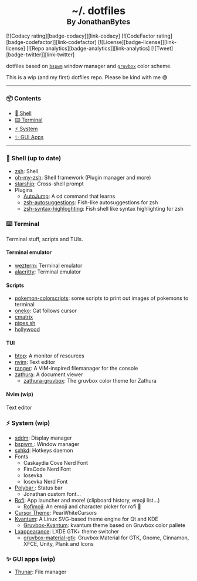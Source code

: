 <h1 align="center">
<a name="top">~/. dotfiles</a> <br/>
<sup><sub>By JonathanBytes</sub></sup>
</h1>

[![Codacy rating][badge-codacy]][link-codacy]
[![CodeFactor rating][badge-codefactor]][link-codefactor]
[![License][badge-license]][link-license]
[![Repo analytics][badge-analytics]][link-analytics]
[![Tweet][badge-twitter]][link-twitter]

dotfiles based on [`bspwm`](https://github.com/baskerville/bspwm) window manager and [`gruvbox`](https://github.com/morhetz/gruvbox) color scheme.

This is a wip (and my first) dotfiles repo. Please be kind with me 😅

---

### 📦 Contents

- [🐚 Shell](#shell)
- [⌨️  Terminal](#terminal)
- [⚡ System](#system)
- [✨ GUI Apps](#gui-apps)

---

### 🐚 Shell (up to date) 

- [zsh](https://www.zsh.org/): Shell
- [oh-my-zsh](https://ohmyz.sh/#install): Shell framework (Plugin manager and more)
- [starship](https://starship.rs/): Cross-shell prompt
- Plugins
  - [AutoJump](https://github.com/wting/autojump): A cd command that learns
  - [zsh-autosuggestions](https://github.com/zsh-users/zsh-autosuggestions/blob/master/INSTALL.md#oh-my-zsh): Fish-like autosuggestions for zsh 
  - [zsh-syntax-highloghting](https://github.com/zsh-users/zsh-syntax-highlighting/blob/master/INSTALL.md): Fish shell like syntax highlighting for zsh

### ⌨️  Terminal

Terminal stuff, scripts and TUIs.

#### Terminal emulator

- [wezterm](https://github.com/wez/wezterm): Terminal emulator
- [alacritty](https://github.com/alacritty/alacritty): Terminal emulator

#### Scripts

- [pokemon-colorscripts](https://gitlab.com/phoneybadger/pokemon-colorscripts): some scripts to print out images of pokemons to terminal 
- [oneko](https://github.com/tie/oneko): Cat follows cursor
- [cmatrix](https://github.com/abishekvashok/cmatrix)
- [pipes.sh](https://github.com/pipeseroni/pipes.sh)
- [hollywood](https://github.com/dustinkirkland/hollywood)

#### TUI

- [btop](https://github.com/aristocratos/btop): A monitor of resources
- [nvim](#nvim): Text editor
- [ranger](https://github.com/ranger/ranger): A VIM-inspired filemanager for the console
- [zathura](https://pwmt.org/projects/zathura/): A document viewer
  - [zathura-gruvbox](https://github.com/eastack/zathura-gruvbox): The gruvbox color theme for Zathura 

#### Nvim (wip)

Text editor

### ⚡ System (wip)

- [sddm](https://github.com/sddm/sddm): Display manager
- [ bspwm ](https://github.com/baskerville/bspwm): Window manager
- [sxhkd](https://github.com/baskerville/sxhkd): Hotkeys daemon
- Fonts
  - Caskaydia Cove Nerd Font
  - FiraCode Nerd Font
  - Iosevka
  - Iosevka Nerd Font
- [ Polybar ](https://github.com/polybar/polybar): Status bar
  - Jonathan custom font...
- [Rofi](https://github.com/davarotium/rofi): App launcher and more! (clipboard history, emoji list...)
  - [Rofimoji](https://github.com/fdw/rofimoji): An emoji and character picker for rofi 😬   
- [Cursor Theme](https://www.gnome-look.org/p/1327310/): PearWhiteCursors
- [Kvantum](https://github.com/tsujan/Kvantum): A Linux SVG-based theme engine for Qt and KDE 
  - [Gruvbox-Kvantum](https://github.com/sourav2k/Gruvbox-Kvantum): kvantum theme based on Gruvbox color pallete
- [Lxappearance](https://github.com/lxde/lxappearance): LXDE GTK+ theme switcher 
  - [gruvbox-material-gtk](https://github.com/TheGreatMcPain/gruvbox-material-gtk): Gruvbox Material for GTK, Gnome, Cinnamon, XFCE, Unity, Plank and Icons 

### ✨ GUI apps (wip)

- [Thunar](https://gitlab.xfce.org/xfce/thunar): File manager

